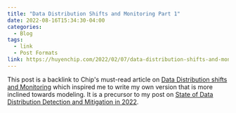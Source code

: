 ```yaml
---
title: "Data Distribution Shifts and Monitoring Part 1"
date: 2022-08-16T15:34:30-04:00 
categories:
  - Blog
tags:
  - link
  - Post Formats
link: https://huyenchip.com/2022/02/07/data-distribution-shifts-and-monitoring.html
---
```


This post is a backlink to Chip's must-read article on [Data Distribution shifts and Monitoring](https://huyenchip.com/2022/02/07/data-distribution-shifts-and-monitoring.html) which inspired me to write my own version that is more inclined towards modeling. It is a precursor to my post on [State of Data Distribution Detection and Mitigation in 2022]().